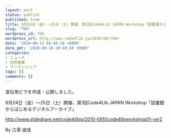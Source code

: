 ```yaml
---
layout: post
status: publish
published: true
title: 9月24日（金）～25日（土）開催、第1回Code4Lib JAPAN Workshop「図書館からはじめるデジタルアーカイブ」のビラ公開
slug: "769"
wordpress_id: 769
wordpress_url: http://www.code4lib.jp/2010/09/769/
date: '2010-09-11 05:48:38 +0000'
date_gmt: '2010-09-10 20:48:38 +0000'
categories:
- ニュース
- 研修事業
- ワークショップ
tags: []
comments: []
---
```

<div class="section">
<p>宣伝用ビラを作成・公開しました。</p>
<p>9月24日（金）～25日（土）開催、第1回Code4Lib JAPAN Workshop「図書館からはじめるデジタルアーカイブ」</p>
<p><a href="http://www.slideshare.net/code4libjp/2010-0910code4libworkshop01-ver2" target="_blank">http://www.slideshare.net/code4libjp/2010-0910code4libworkshop01-ver2</a></p>
<p>By 江草 由佳</p>
</div>
